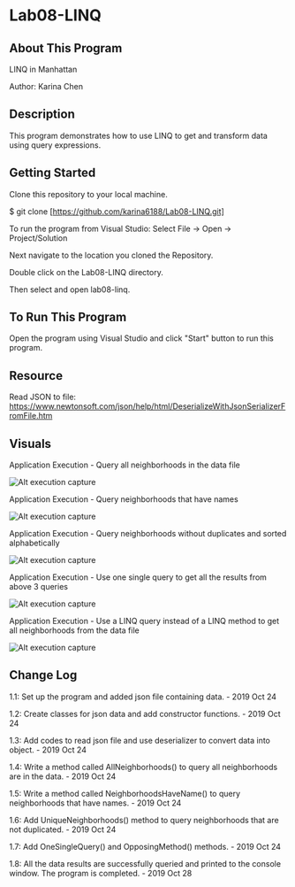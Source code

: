 # Lab08-LINQ

## About This Program
LINQ in Manhattan

Author: Karina Chen

## Description
This program demonstrates how to use LINQ to get and transform data using query expressions. 

## Getting Started
Clone this repository to your local machine.

$ git clone [https://github.com/karina6188/Lab08-LINQ.git]

To run the program from Visual Studio:
Select File -> Open -> Project/Solution

Next navigate to the location you cloned the Repository.

Double click on the Lab08-LINQ directory.

Then select and open lab08-linq.

## To Run This Program
Open the program using Visual Studio and click "Start" button to run this program.

## Resource
Read JSON to file:
https://www.newtonsoft.com/json/help/html/DeserializeWithJsonSerializerFromFile.htm

## Visuals

Application Execution - Query all neighborhoods in the data file

![Alt execution capture](/captures/app_execution1.JPG)

Application Execution - Query neighborhoods that have names

![Alt execution capture](/captures/app_execution2.JPG)

Application Execution - Query neighborhoods without duplicates and sorted alphabetically

![Alt execution capture](/captures/app_execution3.JPG)

Application Execution - Use one single query to get all the results from above 3 queries

![Alt execution capture](/captures/app_execution4.JPG)

Application Execution - Use a LINQ query instead of a LINQ method to get all neighborhoods from the data file

![Alt execution capture](/captures/app_execution5.JPG)

## Change Log

1.1: Set up the program and added json file containing data. - 2019 Oct 24

1.2: Create classes for json data and add constructor functions. - 2019 Oct 24

1.3: Add codes to read json file and use deserializer to convert data into object. - 2019 Oct 24

1.4: Write a method called AllNeighborhoods() to query all neighborhoods are in the data. - 2019 Oct 24

1.5: Write a method called NeighborhoodsHaveName() to query neighborhoods that have names. - 2019 Oct 24

1.6: Add UniqueNeighborhoods() method to query neighborhoods that are not duplicated. - 2019 Oct 24

1.7: Add OneSingleQuery() and OpposingMethod() methods. - 2019 Oct 24

1.8: All the data results are successfully queried and printed to the console window. The program is completed. - 2019 Oct 28
